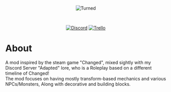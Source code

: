 <div align="center">
  <br />
  <p>
    <img src="https://cdn.discordapp.com/attachments/814468698618200135/838709503725010944/Turned_Background.png"  alt="Turned"/>
  </p>
  <br />
  <p>
    <a href="https://discord.gg/agxfs9btJK" target="_blank"><img src="https://img.shields.io/discord/636852445867409408" alt="Discord"></a>
    <a href="https://trello.com/b/shhQBzRt/turned-remaster-roadmap" target="_blank"><img src="https://img.shields.io/badge/trello-blue?logo=trello" alt="Trello"></a>
  </p>
</div>

# About

A mod inspired by the steam game "Changed", mixed sightly with my Discord Server "Adapted" lore, who is a Roleplay based
on a different timeline of Changed!<br>
The mod focuses on having mostly transform-based mechanics and various NPCs/Monsters, Along with decorative and building
blocks.